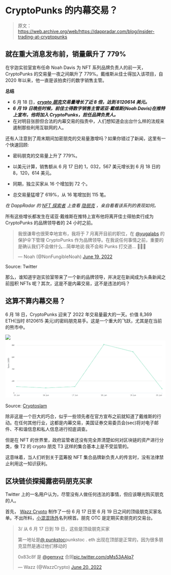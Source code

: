 # CryptoPunks 的内幕交易？

> 原文：<https://web.archive.org/web/https://dappradar.com/blog/insider-trading-at-cryptopunks>

## 就在重大消息发布前，销量飙升了 779%

在宇迦实验室宣布任命 Noah Davis 为 NFT 系列品牌负责人的前一天，CryptoPunks 的交易量一夜之间飙升了 779%。戴维斯从佳士得加入该项目，自 2020 年以来，他一直是该拍卖行的数字销售主管。

**总结**

*   6 月 18 日，***[crypto 朋克](https://web.archive.org/web/20220705004116/https://dappradar.com/ethereum/collectibles/cryptopunks)交易量增长了近 8 倍，达到 8120614 美元。***
*   ***6 月 19 日晚些时候，前佳士得数字销售主管诺亚·戴维斯(Noah Davis)在推特上宣布，他将加入 CryptoPunks，担任品牌负责人。***
*   在对明目张胆但合法的内幕交易的指责中，人们想知道会出台什么样的法规来遏制那些利用互联网的人。

还有人注意到了周末期间加密朋克的交易量激增吗？如果你错过了新闻，这里有一个快速回顾:

*   密码朋克的交易量上升了 779%。

*   以美元计算，销售额从 6 月 17 日的 1，032，567 美元增长到 6 月 18 日的 8，120，614 美元。

*   同期，独立买家从 16 个增加到 72 个。

*   总交易量猛增了 619%，从 16 笔增加到 115 笔。

*在 DappRadar 的* [*NFT 探索者*](https://web.archive.org/web/20220705004116/https://dappradar.com/hub/nft-explorer) *上查看* [*隐朋克*](https://web.archive.org/web/20220705004116/https://dappradar.com/hub/nft-explorer/collection/cryptopunks) *，亲自看看该系列的表现如何。*

所有这些增长都发生在诺亚·戴维斯在推特上宣布他将离开佳士得拍卖行成为 CryptoPunks 的品牌领导者的 24 小时之前。

> 我很谦卑也很荣幸地宣布，我将于 7 月离开目前的职位，在 [@yugalabs](https://web.archive.org/web/20220705004116/https://twitter.com/yugalabs?ref_src=twsrc%5Etfw) 的保护伞下管理 CryptoPunks 作为品牌领导。在我说任何事情之前，重要的是确认我们不会做什么…简单地说:我不会和 Punks 打交道… 🧵👇🏻
> 
> — Noah (@NonFungibleNoah) [June 19, 2022](https://web.archive.org/web/20220705004116/https://twitter.com/NonFungibleNoah/status/1538584141419143168?ref_src=twsrc%5Etfw)

Source: Twitter

那么，谁知道宇迦实验室带来了一个新的品牌领导，并决定在新闻成为头条新闻之前囤积 NFTs 呢？其次，这是不是内幕交易，这不是违法的吗？

## 这算不算内幕交易？

6 月 18 日，CryptoPunks 迎来了 2022 年交易量最大的一天。价值 8,369 ETH(当时 8120615 美元)的密码朋克易手。这是一个重大的飞跃，尤其是在当前的熊市中。

![](img/3f0a357391afaf347c976f031afd344d.png)![](img/f773094f0fffea91de15431d3fff8d5f.png)

Source: [Cryptoslam](https://web.archive.org/web/20220705004116/https://cryptoslam.io/cryptopunks/sales/summary/?month=2022-06)

除非这是一个巨大的巧合，似乎一些领先者在官方宣布之前就知道了戴维斯的行动。在任何其他行业，这都是内幕交易，美国证券交易委员会(sec)将对电子邮件、不和谐信息和私人信息进行彻底调查。

但是在 NFT 的世界里，政府监管者还没有完全弄清楚如何对区块链的资产进行分类，像 T2 的 crypto 朋克 T3 这样的集合基本上是不受监管的。

这意味着，当人们听到关于蓝筹股 NFT 集合品牌新负责人的传言时，没有法律禁止利用这一知识获利。

## 区块链侦探揭露密码朋克买家

Twitter 上的一名用户认为，尽管没有人做任何违法的事情，但应该曝光购买朋克的人。

首先， [Wazz Crypto](https://web.archive.org/web/20220705004116/https://twitter.com/WazzCrypto/status/1538674488283238405) 制作了一份 6 月 17 日至 6 月 19 日之间的顶级朋克买家名单。不出所料，[小混混场外](https://web.archive.org/web/20220705004116/https://twitter.com/punksOTC)名列榜首。朋克 OTC 是定期买卖朋克的交易台。

> 3/
> 从 6 月 17 日到 19 日，这些是顶级朋克买家
> 
> 第一地址是[@ punkstoc](https://web.archive.org/web/20220705004116/https://twitter.com/punksOTC?ref_src=twsrc%5Etfw)punkstoc . eth
> 出现在顶部是正常的，因为很多朋克显然是通过他们移动的
> 
> 0x83c8f 是 [@gemxyz](https://web.archive.org/web/20220705004116/https://twitter.com/gemxyz?ref_src=twsrc%5Etfw) 合同[pic.twitter.com/qMs53AAIq7](https://web.archive.org/web/20220705004116/https://t.co/qMs53AAIq7)
> 
> — Wazz (@WazzCrypto) [June 20, 2022](https://web.archive.org/web/20220705004116/https://twitter.com/WazzCrypto/status/1538674503294676992?ref_src=twsrc%5Etfw)